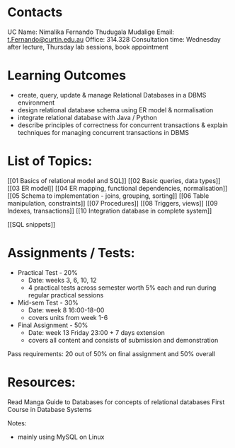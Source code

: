 # Contacts
UC Name: Nimalika Fernando Thudugala Mudalige
Email: t.Fernando@curtin.edu.au
Office: 314.328
Consultation time: Wednesday after lecture, Thursday lab sessions, book appointment

# Learning Outcomes
- create, query, update & manage Relational Databases in a DBMS environment
- design relational database schema using ER model & normalisation
- integrate relational database with Java / Python
- describe principles of correctness for concurrent transactions & explain techniques for managing concurrent transactions in DBMS


# List of Topics:
[[01 Basics of relational model and SQL]]
[[02 Basic queries, data types]]
[[03 ER model]]
[[04 ER mapping, functional dependencies, normalisation]]
[[05 Schema to implementation - joins, grouping, sorting]]
[[06 Table manipulation, constraints]]
[[07 Procedures]]
[[08 Triggers, views]]
[[09 Indexes, transactions]]
[[10 Integration database in complete system]]

[[SQL snippets]]
# Assignments / Tests:
- Practical Test - 20%
	- Date: weeks 3, 6, 10, 12
	- 4 practical tests across semester worth 5% each and run during regular practical sessions
- Mid-sem Test - 30%
	- Date: week 8 16:00-18-00
	- covers units from week 1-6
- Final Assignment - 50%
	- Date: week 13 Friday 23:00 + 7 days extension
	- covers all content and consists of submission and demonstration

Pass requirements: 20 out of 50% on final assignment and 50% overall

# Resources:
Read Manga Guide to Databases for concepts of relational databases
First Course in Database Systems

Notes:
- mainly using MySQL on Linux
